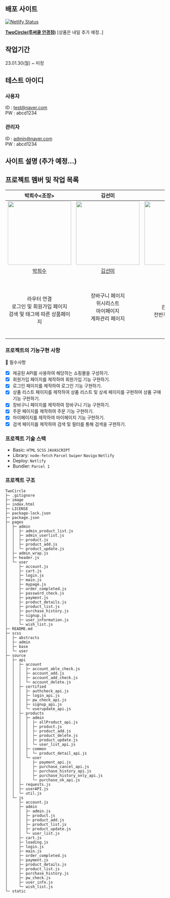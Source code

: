 ## 배포 사이트

[![Netlify Status](https://api.netlify.com/api/v1/badges/df0e144a-736d-44d7-be21-12d6c1573797/deploy-status)](https://app.netlify.com/sites/magical-babka-4591f3/deploys)

**[TwoCircle(투써클 안경점)](https://magical-babka-4591f3.netlify.app/)**
[상품은 내일 추가 예정..]

## 작업기간
23.01.30(월) ~ 미정

## 테스트 아이디
### 사용자
ID : test@naver.com<br/>
PW : abcd1234
### 관리자
ID : admin@naver.com<br/>
PW : abcd1234

## 사이트 설명 (추가 예정...)

## 프로젝트 멤버 및 작업 목록

| <center>박희수<조장></center> | <center>김선미</center>|<center>송지윤</center>  | <center>장현준</center> | <center>박현준</center> |
|:--:|:--:|:--:|:--:|:--:|
| <img src="https://avatars.githubusercontent.com/u/110139098?v=4" width="200"> | <img src="https://avatars.githubusercontent.com/u/100131415?v=4" width=200> | <img src="https://avatars.githubusercontent.com/u/71622691?v=4" width=200> | <img src="https://avatars.githubusercontent.com/u/83224463?v=4" width=200> | <img src="https://avatars.githubusercontent.com/u/69203535?v=4" width=200> |
| [박희수](https://github.com/Nevacat) | [김선미](https://github.com/seon-mikim)  |   [송지윤](https://github.com/jiyoon29)                     | [장현준](https://github.com/hyeon17)   | [박현준](https://github.com/johnphjkr)  |
| </br>라우터 연결 <br/> 로그인 및 회원가입 페이지 <br/> 검색 및 태그에 따른 상품페이지  |  장바구니 페이지  </br> 위시리스트</br> 마이페이지 </br> 계좌관리 페이지  | 메인페이지 <br/> 관리자 페이지 <br/> 전반적인 디자인 관리  |  제품 상세페이지 <br/> 결제 페이지 <br/> 결제 완료 페이지</br> 구매목록 페이지 디자인 </br> 관리자 유저 목록 페이지 </br> 관리자 대시보드 페이지 </br> API 구조 제작 </br> 초기 라우터 구조 제작  | 정보 변경 페이지 <br> 구매목록 페이지 |

### 프로젝트의 기능구현 사항

📌 필수사항

- [x] 제공된 API를 사용하여 해당하는 쇼핑몰을 구성하기.
- [x] 회원가입 페이지를 제작하여 회원가입 기능 구현하기.
- [x] 로그인 페이지를 제작하여 로그인 기능 구현하기.
- [x] 상품 리스트 페이지를 제작하여 상품 리스트 및 상세 페이지를 구현하여 상품 구매 기능 구현하기.
- [x] 장바구니 페이지를 제작하여 장바구니 기능 구현하기.
- [x] 주문 페이지를 제작하여 주문 기능 구현하기.
- [x] 마이페이지를 제작하여 마이페이지 기능 구현하기.
- [x] 검색 페이지를 제작하여 검색 및 필터를 통해 검색을 구현하기.

### 프로젝트 기술 스택

- Basic: `HTML` `SCSS` `JAVASCRIPT`
- Library: `node-fetch` `Parcel` `Swiper` `Navigo` `Netlify`
- Deploy: `Netlify`
- Bundler: `Parcel 1`

### 프로젝트 구조

```
TwoCircle
├─ .gitignore
├─ image
├─ index.html
├─ LICENSE
├─ package-lock.json
├─ package.json
├─ pages
│  ├─ admin
│  │  ├─ admin_product_list.js
│  │  ├─ admin_userlist.js
│  │  ├─ product.js
│  │  ├─ product_add.js
│  │  └─ product_update.js
│  ├─ admin_wrap.js
│  ├─ header.js
│  └─ user
│     ├─ account.js
│     ├─ cart.js
│     ├─ login.js
│     ├─ main.js
│     ├─ mypage.js
│     ├─ order_completed.js
│     ├─ password_check.js
│     ├─ payment.js
│     ├─ product_details.js
│     ├─ product_list.js
│     ├─ purchase_history.js
│     ├─ signup.js
│     ├─ user_information.js
│     └─ wish_list.js
├─ README.md
├─ scss
│  ├─ abstracts
│  ├─ admin
│  ├─ base
│  └─ user
├─ source
│  ├─ api
│  │  ├─ account
│  │  │  ├─ account_able_check.js
│  │  │  ├─ account_add.js
│  │  │  ├─ account_add_check.js
│  │  │  └─ account_delete.js
│  │  ├─ certified
│  │  │  ├─ authcheck_api.js
│  │  │  ├─ login_api.js
│  │  │  ├─ pw_check_api.js
│  │  │  ├─ signup_api.js
│  │  │  └─ userupdate_api.js
│  │  ├─ products
│  │  │  ├─ admin
│  │  │  │  ├─ allProduct_api.js
│  │  │  │  ├─ product.js
│  │  │  │  ├─ product_add.js
│  │  │  │  ├─ product_delete.js
│  │  │  │  ├─ product_update.js
│  │  │  │  └─ user_list_api.js
│  │  │  ├─ common
│  │  │  │  └─ product_detail_api.js
│  │  │  └─ user
│  │  │     ├─ payment_api.js
│  │  │     ├─ purchase_cancel_api.js
│  │  │     ├─ purchase_history_api.js
│  │  │     ├─ purchase_history_only_api.js
│  │  │     └─ purchase_ok_api.js
│  │  ├─ requests.js
│  │  ├─ userAPI.js
│  │  └─ util.js
│  └─ js
│     ├─ account.js
│     ├─ admin
│     │  ├─ admin.js
│     │  ├─ product.js
│     │  ├─ product_add.js
│     │  ├─ product_list.js
│     │  ├─ product_update.js
│     │  └─ user_list.js
│     ├─ cart.js
│     ├─ loading.js
│     ├─ login.js
│     ├─ main.js
│     ├─ order_completed.js
│     ├─ payment.js
│     ├─ product_details.js
│     ├─ product_list.js
│     ├─ purchase_history.js
│     ├─ pw_check.js
│     ├─ user_info.js
│     └─ wish_list.js
└─ static
```
